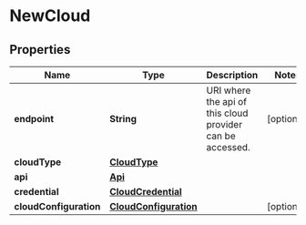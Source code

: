 
# NewCloud

## Properties
Name | Type | Description | Notes
------------ | ------------- | ------------- | -------------
**endpoint** | **String** | URI where the api of this cloud provider can be accessed. |  [optional]
**cloudType** | [**CloudType**](CloudType.md) |  | 
**api** | [**Api**](Api.md) |  | 
**credential** | [**CloudCredential**](CloudCredential.md) |  | 
**cloudConfiguration** | [**CloudConfiguration**](CloudConfiguration.md) |  |  [optional]



